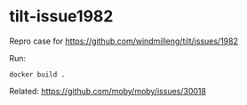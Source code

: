 # tilt-issue1982

Repro case for https://github.com/windmilleng/tilt/issues/1982

Run:

```
docker build .
```

Related: https://github.com/moby/moby/issues/30018
